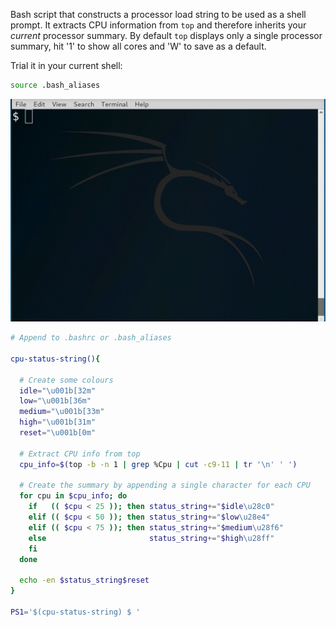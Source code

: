 Bash script that constructs a processor load string to be used as a shell
prompt. It extracts CPU information from ```top``` and therefore inherits your
*current* processor summary. By default ```top``` displays only a single
processor summary, hit '1' to show all cores and 'W' to save as a default.

Trial it in your current shell:
```bash
source .bash_aliases
```

![](cpu.gif)
```bash
# Append to .bashrc or .bash_aliases

cpu-status-string(){

  # Create some colours
  idle="\u001b[32m"
  low="\u001b[36m"
  medium="\u001b[33m"
  high="\u001b[31m"
  reset="\u001b[0m"

  # Extract CPU info from top
  cpu_info=$(top -b -n 1 | grep %Cpu | cut -c9-11 | tr '\n' ' ')

  # Create the summary by appending a single character for each CPU
  for cpu in $cpu_info; do
    if   (( $cpu < 25 )); then status_string+="$idle\u28c0"
    elif (( $cpu < 50 )); then status_string+="$low\u28e4"
    elif (( $cpu < 75 )); then status_string+="$medium\u28f6"
    else                       status_string+="$high\u28ff"
    fi
  done

  echo -en $status_string$reset
}

PS1='$(cpu-status-string) $ '
```
